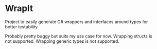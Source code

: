 # WrapIt
Project to easily generate C# wrappers and interfaces around types for better testability

Probably pretty buggy but suits my use case for now. Wrapping structs is not supported. Wrapping generic types is not supported.